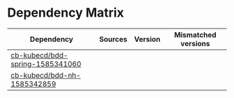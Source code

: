 # Dependency Matrix

Dependency | Sources | Version | Mismatched versions
---------- | ------- | ------- | -------------------
[cb-kubecd/bdd-spring-1585341060](https://github.com/cb-kubecd/bdd-spring-1585341060.git) |  | []() | 
[cb-kubecd/bdd-nh-1585342859](https://github.com/cb-kubecd/bdd-nh-1585342859.git) |  | []() | 
